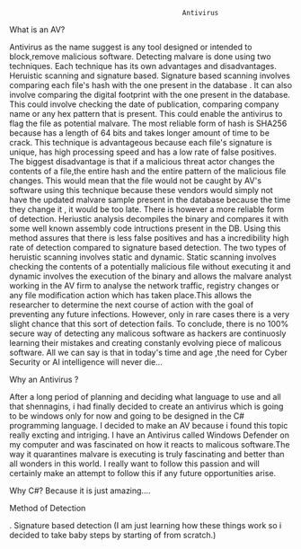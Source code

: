                                                Antivirus 


What is an AV?


Antivirus as the name suggest is any tool designed or intended to block,remove malicious software. Detecting malvare is done using two techniques. Each technique 
has its own advantages and disadvantages. Heruistic scanning and signature based. Signature based scanning involves  comparing each file's hash with the one present in the database . It can also involve comparing the digital footprint with the one present in the database. This could involve checking the date of publication, comparing company name or any hex pattern that is present. This could enable the antivirus to flag the file as potential malvare.  The most reliable form of hash is SHA256 because has a length of 64 bits and takes longer amount of time to be crack. This technique is advantageous because each file's signature is unique, has high processing speed and has a low rate of false positives. The biggest disadvantage is that if a malicious threat actor changes
the contents of a file,the entire hash and the entire pattern of the malicious file changes. This would mean that the file would not be caught by AV's software using this technique because these vendors would 
simply not have the updated malvare sample  present in the database because the time they change it , it would be too late. There is however a more reliable form of detection. Heriustic analysis decompiles the binary  and compares it with some well known assembly  code intructions present in the DB. Using this method assures that there is 
less false positives and has a incredibility high rate of detection compared to signature based detection. The two types of heruistic scanning involves static and 
dynamic. Static scanning involves checking the contents of a potentially malicious file without executing it and dynamic involves the execution of the binary and allows the malvare analyst working in the AV firm to analyse the network traffic, registry changes or any file modification action which has taken place.This allows the researcher to determine the next course of action with the goal of preventing any future infections. However, only in rare cases there is a very slight chance that this sort of detection fails. To conclude, there is no 100% secure way of detecting any malicous software as hackers are continuosly learning their mistakes and creating constanly evolving piece of malicous software. All we can say is that in today's time and age ,the need for Cyber Security or AI intelligence will never die...


Why an Antivirus ?

After a long period of planning and deciding  what language to  use and all that shennagins, i had finally decided to create an antivirus which is going to be windows only for now and going to be designed in the C# programming language. I decided to make an AV because i found this topic really excting and intriging. I have  an Antivirus called Windows Defender  on my computer and was fascinated on how it reacts to malicous software.The way it quarantines malvare is executing is truly fascinating and better than all wonders in this world. I really want to follow this passion and will certainly make an attempt to follow this if any future opportunities arise.  



Why C#?
Because it is just amazing....


Method of Detection

. Signature based detection
(I am just learning how these things work so i decided to take baby steps by starting of from scratch.)



